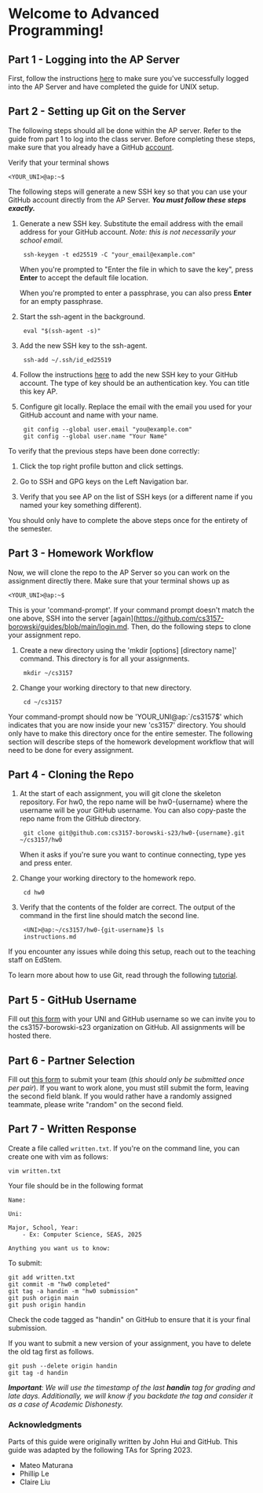 # Welcome to Advanced Programming!

## Part 1 - Logging into the AP Server

First, follow the instructions [here](https://github.com/cs3157-borowski/guides/blob/main/login.md) to
make sure you've successfully logged into the AP Server and have completed the guide for UNIX setup.

## Part 2 - Setting up Git on the Server

The following steps should all be done within the AP server. Refer to the guide from part 1 to log into the class server. Before completing these steps, make sure that you already have a GitHub [account](https://github.com/). 

Verify that your terminal shows

	<YOUR_UNI>@ap:~$

The following steps will generate a new SSH key so that you can use your GitHub account directly from the AP Server. ***You must follow these steps exactly.***

1. Generate a new SSH key. Substitute the email address with the email address for your GitHub account. *Note: this is not necessarily your school email*.

		ssh-keygen -t ed25519 -C "your_email@example.com"

	When you're prompted to "Enter the file in which to save the key", press **Enter** to accept the default file location.

	When you're prompted to enter a passphrase, you can also press **Enter** for an empty passphrase.

2. Start the ssh-agent in the background.

		eval "$(ssh-agent -s)"

3. Add the new SSH key to the ssh-agent.

		ssh-add ~/.ssh/id_ed25519

4. Follow the instructions [here](https://docs.github.com/en/authentication/connecting-to-github-with-ssh/adding-a-new-ssh-key-to-your-github-account) to add the new SSH key to your GitHub account. The type of key should be an authentication key. You can title this key AP.

5. Configure git locally. Replace the email with the email you used for your GitHub account and name with your name.

		git config --global user.email "you@example.com"
		git config --global user.name "Your Name"

To verify that the previous steps have been done correctly:

1. Click the top right profile button and click settings.

2. Go to SSH and GPG keys on the Left Navigation bar.

3. Verify that you see AP on the list of SSH keys (or a different name if you named your key something different).

You should only have to complete the above steps once for the entirety of the semester.

## Part 3 - Homework Workflow

Now, we will clone the repo to the AP Server so you can work on the assignment directly there. Make sure that your terminal shows up as

	<YOUR_UNI>@ap:~$

This is your 'command-prompt'. If your command prompt doesn't match the one above, SSH into the server [again](https://github.com/cs3157-borowski/guides/blob/main/login.md. Then, do the following steps to clone your assignment repo.

1. Create a new directory using the 'mkdir [options] [directory name]' command. This directory is for all your assignments. 

		mkdir ~/cs3157

2. Change your working directory to that new directory.

		cd ~/cs3157
		
Your command-prompt should now be 'YOUR_UNI@ap:`/cs3157$' which indicates that you are now inside your new 'cs3157' directory. You should only have to make this directory once for the entire semester. The following section will describe steps of the homework development workflow that will need to be done for every assignment.

## Part 4 - Cloning the Repo

1. At the start of each assignment, you will git clone the skeleton repository. For hw0, the repo name will be hw0-{username} where the username will be your GitHub username. You can also copy-paste the repo name from the GitHub directory.

		git clone git@github.com:cs3157-borowski-s23/hw0-{username}.git ~/cs3157/hw0

	When it asks if you're sure you want to continue connecting, type yes and press enter.

2. Change your working directory to the homework repo.

		cd hw0

3. Verify that the contents of the folder are correct. The output of the command in the first line should match the second line.

		<UNI>@ap:~/cs3157/hw0-{git-username}$ ls
		instructions.md

If you encounter any issues while doing this setup, reach out to the teaching staff on EdStem.

To learn more about how to use Git, read through the following [tutorial](https://github.com/cs3157-borowski/guides/blob/main/git.md).

## Part 5 - GitHub Username

Fill out [this form](https://forms.gle/qfMjX7QYvieocb2p7) with your UNI and GitHub username so we can invite you to the cs3157-borowski-s23 organization on GitHub. All assignments will be hosted there.

## Part 6 - Partner Selection

Fill out [this form](https://docs.google.com/forms/d/e/1FAIpQLSeKnHX0ZHzcFD7P-9vIAyIxeEKb9gIog5J_i77Y9LMXtLI_wA/viewform) to submit your team (*this should only be submitted once per pair*). If you want to work alone, you must still submit the form, leaving the second field blank. If you would rather have a randomly assigned teammate, please write "random" on the second field.


## Part 7 - Written Response

Create a file called `written.txt`. If you're on the command line, you can create one with vim as follows:

	vim written.txt

Your file should be in the following format

	Name: 
	
	Uni:

	Major, School, Year:
		- Ex: Computer Science, SEAS, 2025

	Anything you want us to know:


To submit:
	
	git add written.txt
	git commit -m "hw0 completed"
	git tag -a handin -m "hw0 submission"
	git push origin main
	git push origin handin

Check the code tagged as "handin" on GitHub to ensure that it is your final submission.

If you want to submit a new version of your assignment, you have to delete the old tag first as follows.

	git push --delete origin handin
	git tag -d handin

***Important**: We will use the timestamp of the last **handin** tag for grading and late days. Additionally, we will know if you backdate the tag and consider it as a case of Academic Dishonesty.*


### Acknowledgments

Parts of this guide were originally written by John Hui and GitHub. This guide was adapted by the following TAs for Spring 2023.
- Mateo Maturana
- Phillip Le
- Claire Liu
